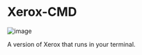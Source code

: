 # Xerox-CMD
![image](https://github.com/Ethan-makes-music/Xerox-CMD/assets/94811149/d223035b-0205-4e00-9e12-8b8fce769722)

A version of Xerox that runs in your terminal.
